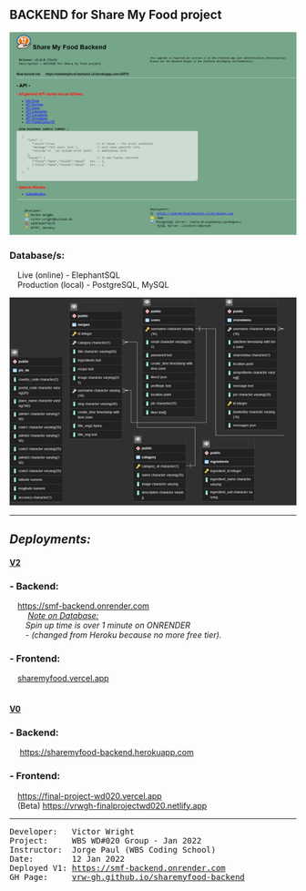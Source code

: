 ## BACKEND for Share My Food project

[![smf-backend.onrender.com](https://raw.githubusercontent.com/vrw-GH/assets/main/repo-media/share-my-food/Screenshot2.png?raw=true)](https://smf-backend.onrender.com)

<h3>Database/s:</h3>
  &emsp;Live (online) - ElephantSQL  <br>
  &emsp;Production (local) - PostgreSQL, MySQL
<br>

![Database Structure](./proj-docs/sharemyfood-v2.pgerd.png)

---

## <i>Deployments:</i>

<h4><u>V2</u></h4>
<h3>- Backend:</h3>

&emsp;<a href="https://smf-backend.onrender.com" target="_blank">https://smf-backend.onrender.com</a>
<br>
  &emsp;&emsp; <u><i>Note on Database:</i></u>
  <br>
  &emsp;&emsp;<i>Spin up time is over 1 minute on ONRENDER</i>
  <br>
  &emsp;&emsp;- <i>(changed from Heroku because no more free tier).</i>
  <br>
<h3>- Frontend:</h3>
  &emsp;<a href="https://sharemyfood.vercel.app" target="_blank">sharemyfood.vercel.app</a><br>

<br>

<h4><u>V0</u></h4>
<h3>- Backend:</h3>
  &emsp; <a href="https://sharemyfood-backend.herokuapp.com" target="_blank">https://sharemyfood-backend.herokuapp.com</a>
  <br>
<h3>- Frontend:</h3>
  &emsp;<a href="https://final-project-wd020.vercel.app" target="_blank">https://final-project-wd020.vercel.app</a>
  <br>
  &emsp;(Beta) <a href="https://vrwgh-finalprojectwd020.netlify.app" target="_blank">https://vrwgh-finalprojectwd020.netlify.app</a>
  <br>

---

<pre>
Developer:   Victor Wright
Project:     WBS WD#020 Group - Jan 2022
Instructor:  Jorge Paul (WBS Coding School)
Date:        12 Jan 2022
Deployed V1: <a href="https://smf-backend.onrender.com">https://smf-backend.onrender.com</a>
GH Page:     <a href="https://vrw-gh.github.io/sharemyfood-backend/">vrw-gh.github.io/sharemyfood-backend</a>
</pre>
